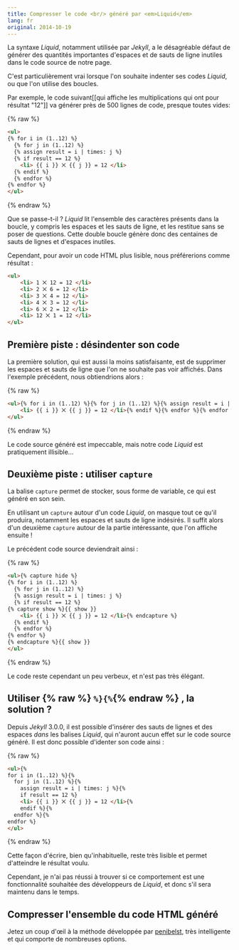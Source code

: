 ```yaml
---
title: Compresser le code <br/> généré par <em>Liquid</em>
lang: fr
original: 2014-10-19
---
```


La syntaxe *Liquid*, notamment utilisée par *Jekyll*, a le désagréable défaut de générer des quantités importantes d'espaces et de sauts de ligne inutiles dans le code source de notre page.

C'est particulièrement vrai lorsque l'on souhaite indenter ses codes *Liquid*, ou que l'on utilise des boucles.

Par exemple, le code suivant[[qui affiche les multiplications qui ont pour résultat "12"]] va générer près de 500 lignes de code, presque toutes vides:

{% raw %}
```html
<ul>
{% for i in (1..12) %}
  {% for j in (1..12) %}
  {% assign result = i | times: j %}
  {% if result == 12 %}
    <li> {{ i }} ⨉ {{ j }} = 12 </li>
  {% endif %}
  {% endfor %}
{% endfor %}
</ul>
```
{% endraw %}

Que se passe-t-il ? *Liquid* lit l'ensemble des caractères présents dans la boucle, y compris les espaces et les sauts de ligne, et les restitue sans se poser de questions. Cette double boucle génère donc des centaines de sauts de lignes et d'espaces inutiles.

Cependant, pour avoir un code HTML plus lisible, nous préférerions comme résultat :

```html
<ul>
    <li> 1 ⨉ 12 = 12 </li>
    <li> 2 ⨉ 6 = 12 </li>
    <li> 3 ⨉ 4 = 12 </li>
    <li> 4 ⨉ 3 = 12 </li>
    <li> 6 ⨉ 2 = 12 </li>
    <li> 12 ⨉ 1 = 12 </li>
</ul>
```

## Première piste : désindenter son code

La première solution, qui est aussi la moins satisfaisante, est de supprimer les espaces et sauts de ligne que l'on ne souhaite pas voir affichés. Dans l'exemple précédent, nous obtiendrions alors :

{% raw %}
```html
<ul>{% for i in (1..12) %}{% for j in (1..12) %}{% assign result = i | times: j %}{% if result == 12 %}
    <li> {{ i }} ⨉ {{ j }} = 12 </li>{% endif %}{% endfor %}{% endfor %}
</ul>
```
{% endraw %}

Le code source généré est impeccable, mais notre code *Liquid* est pratiquement illisible...

## Deuxième piste : utiliser `capture`

La balise `capture` permet de stocker, sous forme de variable, ce qui est généré en son sein.

En utilisant un `capture` autour d'un code *Liquid*, on masque tout ce qu'il produira, notamment les espaces et sauts de ligne indésirés. Il suffit alors d'un deuxième `capture` autour de la partie intéressante, que l'on affiche ensuite !

Le précédent code source deviendrait ainsi :

{% raw %}
```html
<ul>{% capture hide %}
{% for i in (1..12) %}
  {% for j in (1..12) %}
  {% assign result = i | times: j %}
  {% if result == 12 %}
{% capture show %}{{ show }}
    <li> {{ i }} ⨉ {{ j }} = 12 </li>{% endcapture %}
  {% endif %}
  {% endfor %}
{% endfor %}
{% endcapture %}{{ show }}
</ul>
```
{% endraw %}

Le code reste cependant un peu verbeux, et n'est pas très élégant.

## Utiliser {% raw %} `%}{%`{% endraw %} , la solution ?

Depuis *Jekyll* 3.0.0, il est possible d'insérer des sauts de lignes et des espaces *dans* les balises *Liquid*, qui n'auront aucun effet sur le code source généré. Il est donc possible d'identer son code ainsi :

{% raw %}
```html
<ul>{%
for i in (1..12) %}{%
  for j in (1..12) %}{%
    assign result = i | times: j %}{%
    if result == 12 %}
    <li> {{ i }} ⨉ {{ j }} = 12 </li>{%
    endif %}{%
  endfor %}{%
endfor %}
</ul>
```
{% endraw %}

Cette façon d'écrire, bien qu'inhabituelle, reste très lisible et permet d'atteindre le résultat voulu.

Cependant, je n'ai pas réussi à trouver si ce comportement est une fonctionnalité souhaitée des développeurs de *Liquid*, et donc s'il sera maintenu dans le temps.

## Compresser l'ensemble du code HTML généré

Jetez un coup d'œil à la méthode développée par [penibelst](http://jch.penibelst.de/), très intelligente et qui comporte de nombreuses options.
